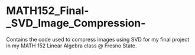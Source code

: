 # MATH152_Final-_SVD_Image_Compression-
Contains the code used to compress images using SVD for my final project in my MATH 152 Linear Algebra class @ Fresno State.
